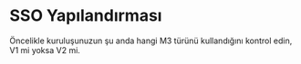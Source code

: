# SSO Yapılandırması

Öncelikle kuruluşunuzun şu anda hangi M3 türünü kullandığını kontrol edin, V1 mi yoksa V2 mi.
